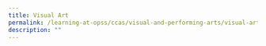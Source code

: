 ```yaml
---
title: Visual Art
permalink: /learning-at-opss/ccas/visual-and-performing-arts/visual-art
description: ""
---
```

